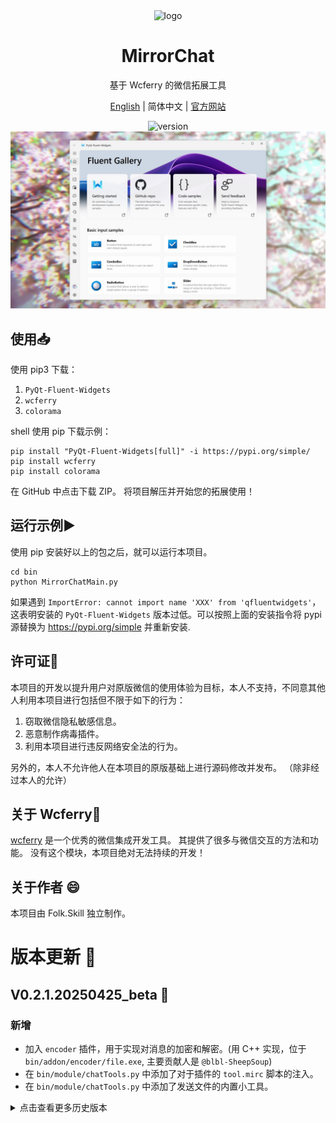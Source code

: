 <p align="center">
  <img width="18%" align="center" src="https://github.com/user-attachments/assets/70d86f36-b03a-45a2-9663-a481b5717abc" alt="logo">
</p>
  <h1 align="center">
  MirrorChat
</h1>
<p align="center">
  基于 Wcferry 的微信拓展工具
</p>

<div align="center">

</div>

<p align="center">
<a href="../README.md">English</a> | 简体中文 | <a href="https://qfluentwidgets.com/">官方网站</a>
</p>

<div align="center">

![version](https://img.shields.io/badge/version-0.2.1.20250425_beta-blue)
![Interface](https://raw.githubusercontent.com/zhiyiYo/PyQt-Fluent-Widgets/master/docs/source/_static/Interface.jpg)

</div>

## 使用📥

使用 pip3 下载：

1. `PyQt-Fluent-Widgets`
2. `wcferry`
3. `colorama`

shell 使用 pip 下载示例：

```shell
pip install "PyQt-Fluent-Widgets[full]" -i https://pypi.org/simple/
pip install wcferry
pip install colorama
```

在 GitHub 中点击下载 ZIP。
将项目解压并开始您的拓展使用！

## 运行示例▶️

使用 pip 安装好以上的包之后，就可以运行本项目。

```shell
cd bin
python MirrorChatMain.py
```

如果遇到 `ImportError: cannot import name 'XXX' from 'qfluentwidgets'`，这表明安装的 `PyQt-Fluent-Widgets` 版本过低。可以按照上面的安装指令将 pypi 源替换为 https://pypi.org/simple 并重新安装.

## 许可证📄

本项目的开发以提升用户对原版微信的使用体验为目标，本人不支持，不同意其他人利用本项目进行包括但不限于如下的行为：

1. 窃取微信隐私敏感信息。
2. 恶意制作病毒插件。
3. 利用本项目进行违反网络安全法的行为。

另外的，本人不允许他人在本项目的原版基础上进行源码修改并发布。
（除非经过本人的允许）

## 关于 Wcferry🚀️

[wcferry]([wcferry](https://github.com/lich0821/WeChatFerry)) 是一个优秀的微信集成开发工具。
其提供了很多与微信交互的方法和功能。
没有这个模块，本项目绝对无法持续的开发！

## 关于作者 😄 

本项目由 Folk.Skill 独立制作。

# 版本更新 🎉️

## V0.2.1.20250425_beta 🚀️ 

### 新增

- 加入 `encoder` 插件，用于实现对消息的加密和解密。(用 C++ 实现，位于 `bin/addon/encoder/file.exe`, 主要贡献人是 `@blbl-SheepSoup`)
- 在 `bin/module/chatTools.py` 中添加了对于插件的 `tool.mirc` 脚本的注入。
- 在 `bin/module/chatTools.py` 中添加了发送文件的内置小工具。

<details><summary>点击查看更多历史版本</summary>

## V0.2.0.20250410_beta 🚀️ 

### 新增

- 为 GUI 界面加入了设置界面。(位于 `bin/gui/settings/settings.py`)
- 为 GUI 界面加入了小工具按钮。(位于 `bin/module/chatTools.py`)
- 在 `bin/` 目录下加入了 `addon` 目录, 用于实现插件功能。
- 在 `bin/addon/` 目录下加入了 `example` 插件, 作为插件功能的示例。

## V0.1.1.20250405_beta 🚀️ 

### 新增

- 对 `fluent-widgets` 的 GUI 界面进行更新。实现了消息气泡，以及对于消息的发送和接收的功能。(使用 `bin/module/wechatWapper.py`)
- 基于 `V0.1.0.20250331_beta` 中对于 `.mirc` 脚本载入的支持，采用了将样式设置相关的代码写入了 `.mirc` 脚本中。目的是为了让用户可以自定义样式。
- 在 `bin/` 目录下加入了 `imports` 目录，用于实现所用库的集中管理。

### 修复

- 修复了 `.mirc` 脚本的注入器在注入 `.mirc` 脚本时因为换行写入函数，类，而导致的 EOF 读取错误。

## V0.1.0.20250331_beta 🚀️ 

### 新增

- 确认项目的文件架构。
- 加入对于本项目的脚本文件 `.mirc`，本质上是一个 `.py` 文件。以及对 `.mirc` 的注入器。(位于 `bin/module/moduleLoader.py`)
- 实现了对于 `fluent-widgets` 的基本交互界面的开发。
- 制作微信交互器模块。(位于 `bin/module/wechatWapper.py`)

</details>